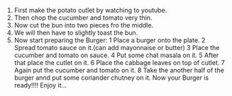 1. First make the potato cutlet by watching to youtube.
2. Then chop the cucumber and tomato very thin.
3. Now cut the bun into two pieces fro the middle.
4. We will then have to slightly toast the bun. 
5. Now start preparing the Burger:
   1 Place a burger onto the plate.
   2 Spread tomato sauce on it.(can add mayonnaise or butter)
   3 Place the cucumber and tomato on sauce.
   4 Put some chat masala on it.
   5 After that place the cutlet on it.
   6 Place the cabbage leaves on top of cutlet.
   7 Again put  the cucumber and tomato on it.
   8 Take the another half of the burger annd put some coriander chutney on it.
Now your Burger is ready!!!!
Enjoy it... 